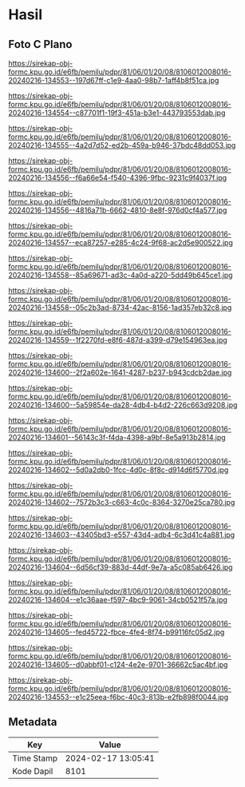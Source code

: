 # Hasil

## Foto C Plano

https://sirekap-obj-formc.kpu.go.id/e6fb/pemilu/pdpr/81/06/01/20/08/8106012008016-20240216-134553--197d67ff-c1e9-4aa0-98b7-1aff4b8f51ca.jpg

https://sirekap-obj-formc.kpu.go.id/e6fb/pemilu/pdpr/81/06/01/20/08/8106012008016-20240216-134554--c87701f1-19f3-451a-b3e1-443793553dab.jpg

https://sirekap-obj-formc.kpu.go.id/e6fb/pemilu/pdpr/81/06/01/20/08/8106012008016-20240216-134555--4a2d7d52-ed2b-459a-b946-37bdc48dd053.jpg

https://sirekap-obj-formc.kpu.go.id/e6fb/pemilu/pdpr/81/06/01/20/08/8106012008016-20240216-134556--f6a66e54-f540-4396-9fbc-9231c9f4037f.jpg

https://sirekap-obj-formc.kpu.go.id/e6fb/pemilu/pdpr/81/06/01/20/08/8106012008016-20240216-134556--4816a71b-6662-4810-8e8f-976d0cf4a577.jpg

https://sirekap-obj-formc.kpu.go.id/e6fb/pemilu/pdpr/81/06/01/20/08/8106012008016-20240216-134557--eca87257-e285-4c24-9f68-ac2d5e900522.jpg

https://sirekap-obj-formc.kpu.go.id/e6fb/pemilu/pdpr/81/06/01/20/08/8106012008016-20240216-134558--85a69671-ad3c-4a0d-a220-5dd49b645ce1.jpg

https://sirekap-obj-formc.kpu.go.id/e6fb/pemilu/pdpr/81/06/01/20/08/8106012008016-20240216-134558--05c2b3ad-8734-42ac-8156-1ad357eb32c8.jpg

https://sirekap-obj-formc.kpu.go.id/e6fb/pemilu/pdpr/81/06/01/20/08/8106012008016-20240216-134559--1f2270fd-e8f6-487d-a399-d79e154963ea.jpg

https://sirekap-obj-formc.kpu.go.id/e6fb/pemilu/pdpr/81/06/01/20/08/8106012008016-20240216-134600--2f2a602e-1641-4287-b237-b943cdcb2dae.jpg

https://sirekap-obj-formc.kpu.go.id/e6fb/pemilu/pdpr/81/06/01/20/08/8106012008016-20240216-134600--5a59854e-da28-4db4-b4d2-226c663d9208.jpg

https://sirekap-obj-formc.kpu.go.id/e6fb/pemilu/pdpr/81/06/01/20/08/8106012008016-20240216-134601--56143c3f-f4da-4398-a9bf-8e5a913b2814.jpg

https://sirekap-obj-formc.kpu.go.id/e6fb/pemilu/pdpr/81/06/01/20/08/8106012008016-20240216-134602--5d0a2db0-1fcc-4d0c-8f8c-d914d6f5770d.jpg

https://sirekap-obj-formc.kpu.go.id/e6fb/pemilu/pdpr/81/06/01/20/08/8106012008016-20240216-134602--7572b3c3-c663-4c0c-8364-3270e25ca780.jpg

https://sirekap-obj-formc.kpu.go.id/e6fb/pemilu/pdpr/81/06/01/20/08/8106012008016-20240216-134603--43405bd3-e557-43d4-adb4-6c3d41c4a881.jpg

https://sirekap-obj-formc.kpu.go.id/e6fb/pemilu/pdpr/81/06/01/20/08/8106012008016-20240216-134604--6d56cf39-883d-44df-9e7a-a5c085ab6426.jpg

https://sirekap-obj-formc.kpu.go.id/e6fb/pemilu/pdpr/81/06/01/20/08/8106012008016-20240216-134604--e1c36aae-f597-4bc9-9061-34cb0521f57a.jpg

https://sirekap-obj-formc.kpu.go.id/e6fb/pemilu/pdpr/81/06/01/20/08/8106012008016-20240216-134605--fed45722-fbce-4fe4-8f74-b99116fc05d2.jpg

https://sirekap-obj-formc.kpu.go.id/e6fb/pemilu/pdpr/81/06/01/20/08/8106012008016-20240216-134605--d0abbf01-c124-4e2e-9701-36662c5ac4bf.jpg

https://sirekap-obj-formc.kpu.go.id/e6fb/pemilu/pdpr/81/06/01/20/08/8106012008016-20240216-134553--e1c25eea-f6bc-40c3-813b-e2fb898f0044.jpg


## Metadata

| Key        | Value               |
| ---------- | ------------------- |
| Time Stamp | 2024-02-17 13:05:41 |
| Kode Dapil | 8101                |



